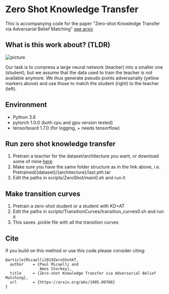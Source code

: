 # Zero Shot Knowledge Transfer

This is accompanying code for the paper "Zero-shot Knowledge Transfer via Adversarial Belief Matching" [see arxiv](https://arxiv.org/abs/1905.09768)

## What is this work about? (TLDR)

![picture](images/butterfly.gif)

 Our task is to compress a large neural network (teacher) into a smaller one (student), but we assume that the data used to train the teacher is not available anymore. We thus generate pseudo points adversarially (yellow markers above) and use those to match the student (right) to the teacher (left).

## Environment
- Python 3.6
- pytorch 1.0.0 (both cpu and gpu version tested)
- tensorboard 1.7.0 (for logging, + needs tensorflow)

## Run zero shot knowledge transfer
1. Pretrain a teacher for the dataset/architecture you want, or download some of mine [here](https://drive.google.com/drive/folders/1lLgAndtJGUOUWvFGC8f1BFA5RIgyEfct?usp=sharing)
2. Make sure you have the same folder structure as in the link above, i.e. Pretrained/{dataset}/{architecture}/last.pth.tar
3. Edit the paths in scripts/ZeroShot/main0.sh and run it

## Make transition curves
1. Pretrain a zero-shot student or a student with KD+AT
2. Edit the paths in scripts/TransitionCurves/transition_curves0.sh and run it
3. This saves .pickle file with all the transition curves

## Cite
If you build on this method or use this code please consider citing:
```
@article{Micaelli2019ZeroShotKT,
  author    = {Paul Micaelli and
               Amos Storkey},
  title     = {Zero-shot Knowledge Transfer via Adversarial Belief Matching},
  url       = {https://arxiv.org/abs/1905.09768}
}

```
